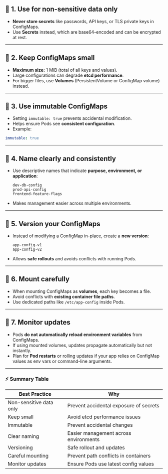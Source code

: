 ## 🔹 **1. Use for non-sensitive data only**

* **Never store secrets** like passwords, API keys, or TLS private keys in ConfigMaps.
* Use **Secrets** instead, which are base64-encoded and can be encrypted at rest.

---

## 🔹 **2. Keep ConfigMaps small**

* **Maximum size:** 1 MiB (total of all keys and values).
* Large configurations can degrade **etcd performance**.
* For bigger files, use **Volumes** (PersistentVolume or ConfigMap volume) instead.

---

## 🔹 **3. Use immutable ConfigMaps**

* Setting `immutable: true` prevents accidental modification.
* Helps ensure Pods see **consistent configuration**.
* Example:

```yaml
immutable: true
```

---

## 🔹 **4. Name clearly and consistently**

* Use descriptive names that indicate **purpose, environment, or application**:

  ```text
  dev-db-config
  prod-api-config
  frontend-feature-flags
  ```
* Makes management easier across multiple environments.

---

## 🔹 **5. Version your ConfigMaps**

* Instead of modifying a ConfigMap in-place, create a **new version**:

  ```text
  app-config-v1
  app-config-v2
  ```
* Allows **safe rollouts** and avoids conflicts with running Pods.

---

## 🔹 **6. Mount carefully**

* When mounting ConfigMaps as **volumes**, each key becomes a file.
* Avoid conflicts with **existing container file paths**.
* Use dedicated paths like `/etc/app-config` inside Pods.

---

## 🔹 **7. Monitor updates**

* Pods **do not automatically reload environment variables** from ConfigMaps.
* If using mounted volumes, updates propagate automatically but not instantly.
* Plan for **Pod restarts** or rolling updates if your app relies on ConfigMap values as env vars or command-line arguments.

---

### ⚡ **Summary Table**

| Best Practice           | Why                                    |
| ----------------------- | -------------------------------------- |
| Non-sensitive data only | Prevent accidental exposure of secrets |
| Keep small              | Avoid etcd performance issues          |
| Immutable               | Prevent accidental changes             |
| Clear naming            | Easier management across environments  |
| Versioning              | Safe rollout and updates               |
| Careful mounting        | Prevent path conflicts in containers   |
| Monitor updates         | Ensure Pods use latest config values   |


